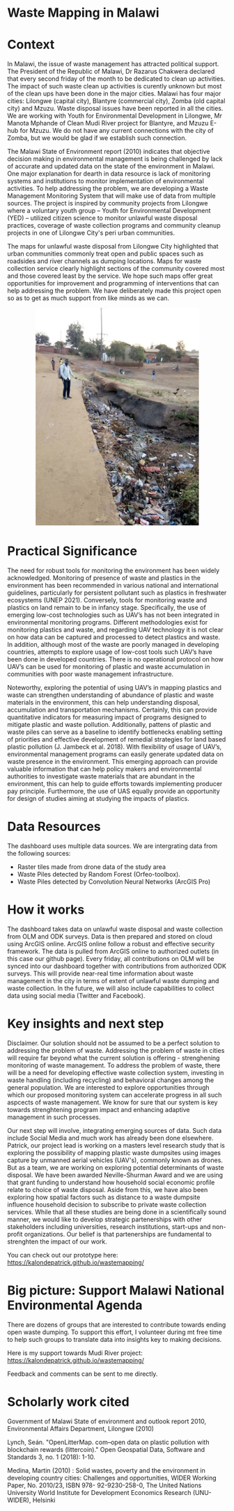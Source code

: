 # Waste Mapping in Malawi


# Context

In Malawi, the issue of waste management has attracted political support.  The President of the Republic of Malawi, Dr Razarus Chakwera declared that every second friday of the month to be dedicated to clean up activities. The impact of such waste clean up activities is curently unknown but most of the clean ups have been done in the major cities. Malawi has four major cities: Lilongwe (capital city), Blantyre (commercial city), Zomba (old capital city) and Mzuzu. Waste disposal issues have been reported in all the cities. We are working with Youth for Environmental Development in Lilongwe, Mr Manota Mphande of Clean Mudi River project for Blantyre, and Mzuzu E-hub for Mzuzu. We do not have any current connections with the city of Zomba, but we would be glad if we establish such connection. 

The Malawi State of Environment report (2010) indicates that objective decision making in environmental management is being challenged by lack of accurate and updated data on the state of the environment in Malawi. One major explanation for dearth in data resource is lack of monitoring systems and institutions to monitor implementation of environmental activities. To help addressing the problem, we are developing a Waste Management Monitoring System that will make use of data from multiple sources. The project is inspired by community projects from Lilongwe where a voluntary youth group – Youth for Environmental Development (YED) – utilized citizen science to monitor unlawful waste disposal practices, coverage of waste collection programs and community cleanup projects in one of Lilongwe City's peri urban communities.  

The maps for unlawful waste disposal from Lilongwe City highlighted that urban communities commonly treat open and public spaces such as roadsides and river channels as dumping locations. Maps for waste collection service clearly highlight sections of the community covered most and those covered least by the service. We hope such maps offer great opportunities for improvement and programming of interventions that can help addressing the problem. We have deliberately made this project open so as to get as much support from like minds as we can.

<p align="center">
  <img height="500" src="https://github.com/Kalondepatrick/community_waste_Management/blob/main/image.jpeg">
</p>

# Practical Significance

The need for robust tools for monitoring the environment has been widely acknowledged. Monitoring of presence of waste and plastics in the environment has been recommended in various national and international guidelines, particularly for persistent pollutant such as plastics in freshwater ecosystems (UNEP 2021). Conversely, tools for monitoring waste and plastics on land remain to be in infancy stage. Specifically, the use of emerging low-cost technologies such as UAV’s has not been integrated in environmental monitoring programs. Different methodologies exist for monitoring plastics and waste, and regarding UAV technology it is not clear on how data can be captured and processed to detect plastics and waste. In addition, although most of the waste are poorly managed in developing countries, attempts to explore usage of low-cost tools such UAV’s have been done in developed countries. There is no operational protocol on how UAV’s can be used for monitoring of plastic and waste accumulation in communities with poor waste management infrastructure. 

Noteworthy, exploring the potential of using UAV’s in mapping plastics and waste can strengthen understanding of abundance of plastic and waste materials in the environment, this can help understanding disposal, accumulation and transportation mechanisms.  Certainly, this can provide quantitative indicators for measuring impact of programs designed to mitigate plastic and waste pollution. Additionally, pattens of plastic and waste piles can serve as a baseline to identify bottlenecks enabling setting of priorities and effective development of remedial strategies for land based plastic pollution (J. Jambeck et al. 2018). With flexibility of usage of UAV’s, environmental management programs can easily generate updated data on waste presence in the environment. This emerging approach can provide valuable information that can help policy makers and environmental authorities to investigate waste materials that are abundant in the environment, this can help to guide efforts towards implementing producer pay principle. Furthermore, the use of UAS equally provide an opportunity for design of studies aiming at studying the impacts of plastics. 

# Data Resources

The dashboard uses multiple data sources. We are intergrating data from the following sources:
- Raster tiles made from drone data of the study area
- Waste Piles detected by Random Forest (Orfeo-toolbox).
- Waste Piles detected by Convolution Neural Networks (ArcGIS Pro)


# How it works

The dashboard takes data on unlawful waste disposal and waste collection from OLM and ODK surveys. Data is then prepared and stored on cloud using ArcGIS online. ArcGIS online follow a robust and effective security framework. The data is pulled from ArcGIS online to authorized outlets (in this case our github page). Every friday, all contributions on OLM will be synced into our dashboard together with contributions from authorized ODK surveys. This will provide near-real time information about waste management in the city in terms of extent of unlawful waste dumping and waste collection. In the future, we will also include capabilities to collect data using social media (Twitter and Facebook). 

# Key insights and next step

Disclaimer. Our solution should not be assumed to be a perfect solution to addressing the problem of waste. Addressing the problem of waste in cities will require far beyond what the current solution is offering - strenghening monitoring of waste management. To address the problem of waste, there will be a need for developing effective waste collection system, investing in waste handling (including recycling) and behavioral changes among the general population. We are interested to explore opportunities through which our proposed monitoring system can accelerate progress in all such aspcects of waste management. We know for sure that our system is key towards strenghtening program impact and enhancing adaptive management in such processes. 

Our next step will involve, integrating emerging sources of data. Such data include Social Media and much work has already been done elsewhere. Patrick, our project lead is working on a masters level research study that is exploring the possibility of mapping plastic waste dumpsites using images capture by unmanned aerial vehicles (UAV's), commonly known as drones. But as a team, we are working on exploring potential determinants of waste disposal. We have been awarded Neville-Shurman Award and we are using that grant funding to understand how household social economic profile relate to choice of waste disposal. Aside from this, we have also been exploring how spatial factors such as distance to a waste dumpsite influence household decision to subscribe to private waste collection services. While that all these studies are being done in a scientifically sound manner, we would like to develop strategic partenerships with other stakeholders including universities, research institutions, start-ups and non-profit organizations. Our belief is that partenerships are fundamental to strenghten the impact of our work. 

You can check out our prototype here: https://kalondepatrick.github.io/wastemapping/


# Big picture: Support Malawi National Environmental Agenda 

There are dozens of groups that are interested to contribute towards ending open waste dumping. To support this effort, I volunteer during mt free time to help such groups to translate data into insights key to making decisions. 

Here is my support towards Mudi River project: https://kalondepatrick.github.io/wastemapping/

Feedback and comments can be sent to me directly. 

# Scholarly work cited

Government of Malawi State of environment and outlook report 2010, Environmental Affairs Department, Lilongwe (2010)

Lynch, Seán. "OpenLitterMap. com–open data on plastic pollution with blockchain rewards (littercoin)." Open Geospatial Data, Software and Standards 3, no. 1 (2018): 1-10.

Medina, Martin (2010) : Solid wastes, poverty and the environment in developing country 	cities: 	Challenges and opportunities, WIDER Working Paper, No. 2010/23, ISBN 978-	92-9230-258-0, 	The United Nations University World Institute for 	Development Economics Research (UNU-	WIDER), Helsinki
